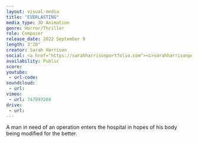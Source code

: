 ```yaml
---
layout: visual-media
title: "EVERLASTING"
media_type: 3D Animation
genre: Horror/Thriller
role: Composer
release_date: 2022 September 9
length: 3'20"
creator: Sarah Harrison
social: <a href="https://sarahharrisonportfolio.com"><i>sarahharrisonportfolio.com</i></a>
availability: Public
score:
youtube:
 - url-code:
soundcloud: 
 - url:
vimeo:
 - url: 747897204
drive:
 - url:
---
```


A man in need of an operation enters the hospital in hopes of his body being modified for the better.

